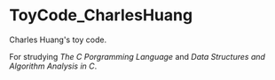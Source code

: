 # ToyCode_CharlesHuang
Charles Huang's toy code. 

For strudying *The C Porgramming Language* and *Data Structures and Algorithm Analysis in C*.
